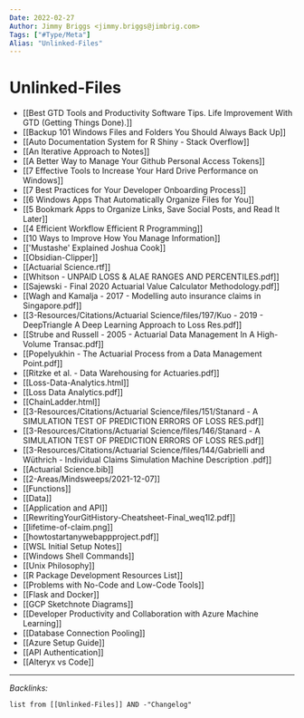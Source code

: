 ```yaml
---
Date: 2022-02-27
Author: Jimmy Briggs <jimmy.briggs@jimbrig.com>
Tags: ["#Type/Meta"]
Alias: "Unlinked-Files"
---
```


# Unlinked-Files

- [[Best GTD Tools and Productivity Software Tips. Life Improvement With GTD (Getting Things Done).]]
- [[Backup 101 Windows Files and Folders You Should Always Back Up]]
- [[Auto Documentation System for R Shiny - Stack Overflow]]
- [[An Iterative Approach to Notes]]
- [[A Better Way to Manage Your Github Personal Access Tokens]]
- [[7 Effective Tools to Increase Your Hard Drive Performance on Windows]]
- [[7 Best Practices for Your Developer Onboarding Process]]
- [[6 Windows Apps That Automatically Organize Files for You]]
- [[5 Bookmark Apps to Organize Links, Save Social Posts, and Read It Later]]
- [[4 Efficient Workflow  Efficient R Programming]]
- [[10 Ways to Improve How You Manage Information]]
- [['Mustashe' Explained  Joshua Cook]]
- [[Obsidian-Clipper]]
- [[Actuarial Science.rtf]]
- [[Whitson - UNPAID LOSS & ALAE RANGES AND PERCENTILES.pdf]]
- [[Sajewski - Final 2020 Actuarial Value Calculator Methodology.pdf]]
- [[Wagh and Kamalja - 2017 - Modelling auto insurance claims in Singapore.pdf]]
- [[3-Resources/Citations/Actuarial Science/files/197/Kuo - 2019 - DeepTriangle A Deep Learning Approach to Loss Res.pdf]]
- [[Strube and Russell - 2005 - Actuarial Data Management In A High-Volume Transac.pdf]]
- [[Popelyukhin - The Actuarial Process from a Data Management Point.pdf]]
- [[Ritzke et al. - Data Warehousing for Actuaries.pdf]]
- [[Loss-Data-Analytics.html]]
- [[Loss Data Analytics.pdf]]
- [[ChainLadder.html]]
- [[3-Resources/Citations/Actuarial Science/files/151/Stanard - A SIMULATION TEST OF PREDICTION ERRORS OF LOSS RES.pdf]]
- [[3-Resources/Citations/Actuarial Science/files/146/Stanard - A SIMULATION TEST OF PREDICTION ERRORS OF LOSS RES.pdf]]
- [[3-Resources/Citations/Actuarial Science/files/144/Gabrielli and Wüthrich - Individual Claims Simulation Machine Description .pdf]]
- [[Actuarial Science.bib]]
- [[2-Areas/Mindsweeps/2021-12-07]]
- [[Functions]]
- [[Data]]
- [[Application and API]]
- [[RewritingYourGitHistory-Cheatsheet-Final_weq1l2.pdf]]
- [[lifetime-of-claim.png]]
- [[howtostartanywebappproject.pdf]]
- [[WSL Initial Setup Notes]]
- [[Windows Shell Commands]]
- [[Unix Philosophy]]
- [[R Package Development Resources List]]
- [[Problems with No-Code and Low-Code Tools]]
- [[Flask and Docker]]
- [[GCP Sketchnote Diagrams]]
- [[Developer Productivity and Collaboration with Azure Machine Learning]]
- [[Database Connection Pooling]]
- [[Azure Setup Guide]]
- [[API Authentication]]
- [[Alteryx vs Code]]


***

*Backlinks:*

```dataview
list from [[Unlinked-Files]] AND -"Changelog"
```